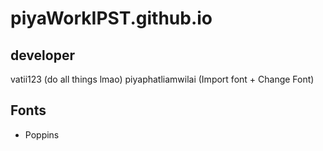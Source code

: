 # piyaWorkIPST.github.io

## developer 

vatii123 (do all things lmao)
piyaphatliamwilai (Import font + Change Font)

## Fonts

- Poppins

